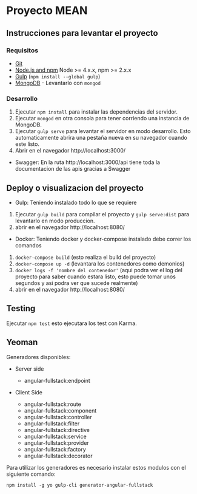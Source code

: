 # Proyecto MEAN

## Instrucciones para levantar el proyecto

### Requisitos

- [Git](https://git-scm.com/)
- [Node.js and npm](nodejs.org) Node >= 4.x.x, npm >= 2.x.x
- [Gulp](http://gulpjs.com/) (`npm install --global gulp`)
- [MongoDB](https://www.mongodb.org/) - Levantarlo con `mongod`

### Desarrollo

1. Ejecutar `npm install` para instalar las dependencias del servidor.
2. Ejecutar `mongod` en otra consola para tener corriendo una instancia de MongoDB.
3. Ejecutar `gulp serve` para levantar el servidor en modo desarrollo. Esto automaticamente abrira una pestaña nueva en su navegador cuando este listo.
4. Abrir en el navegador http://localhost:3000/

* Swagger: En la ruta http://localhost:3000/api tiene toda la documentacion de las apis gracias a Swagger

## Deploy o visualizacion del proyecto

- Gulp: Teniendo instalado todo lo que se requiere

1. Ejecutar `gulp build` para compilar el proyecto y `gulp serve:dist` para levantarlo en modo produccion.
2. abrir en el navegador http://localhost:8080/

- Docker: Teniendo docker y docker-compose instalado debe correr los comandos 

1. `docker-compose build` (esto realiza el build del proyecto)
2. `docker-compose up -d` (levantara los contenedores como demonios)
3. `docker logs -f 'nombre del contenedor'` (aqui podra ver el log del proyecto para saber cuando estara listo, esto puede tomar unos segundos y asi podra ver que sucede realmente)
4. abrir en el navegador http://localhost:8080/

## Testing

Ejecutar `npm test` esto ejecutara los test con Karma.

## Yeoman

Generadores disponibles:

* Server side
    - angular-fullstack:endpoint

* Client Side
    - angular-fullstack:route
    - angular-fullstack:component
    - angular-fullstack:controller
    - angular-fullstack:filter
    - angular-fullstack:directive
    - angular-fullstack:service
    - angular-fullstack:provider
    - angular-fullstack:factory
    - angular-fullstack:decorator

Para utilizar los generadores es necesario instalar estos modulos con el siguiente comando:
```
npm install -g yo gulp-cli generator-angular-fullstack